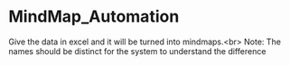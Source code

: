 # MindMap_Automation
Give the data in excel and it will be turned into mindmaps.&lt;br> Note: The names should be distinct for the system to understand the difference
